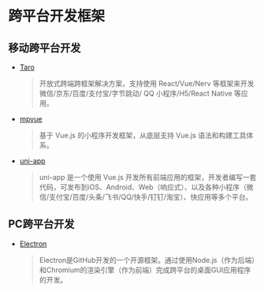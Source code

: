 # 跨平台开发框架
## 移动跨平台开发
- [Taro](https://github.com/NervJS/taro)
  > 开放式跨端跨框架解决方案，支持使用 React/Vue/Nerv 等框架来开发微信/京东/百度/支付宝/字节跳动/ QQ 小程序/H5/React Native 等应用。
- [mpvue](https://github.com/Meituan-Dianping/mpvue)
  > 基于 Vue.js 的小程序开发框架，从底层支持 Vue.js 语法和构建工具体系。
- [uni-app](https://uniapp.dcloud.io/)
  > uni-app 是一个使用 Vue.js 开发所有前端应用的框架，开发者编写一套代码，可发布到iOS、Android、Web（响应式）、以及各种小程序（微信/支付宝/百度/头条/飞书/QQ/快手/钉钉/淘宝）、快应用等多个平台。

## PC跨平台开发
- [Electron](https://electronjs.org/)
  > Electron是GitHub开发的一个开源框架。通过使用Node.js（作为后端）和Chromium的渲染引擎（作为前端）完成跨平台的桌面GUI应用程序的开发。